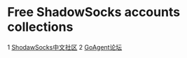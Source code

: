 # Free ShadowSocks accounts collections
1 [ShodawSocks中文社区](http://www.shadowsocks.asia/mianfei/10.html)
2 [GoAgent论坛](http://www.goagent.biz/thread-3269-1-1.html)
